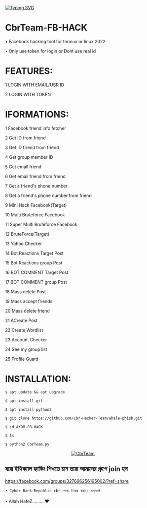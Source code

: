 
[![Typing SVG](https://readme-typing-svg.herokuapp.com?color=%235000F7&lines=Bangladeshi+Cbr+Hacker+Team+)](https://git.io/typing-svg)


# CbrTeam-FB-HACK
 • Facebook hacking tool for termux or linux 2022

 • Only use token for login or Dont use real id


FEATURES:
======================================
1 LOGIN WITH EMAIL/USR ID

 2 LOGIN WITH TOKEN

IFORMATIONS:
=======================================
 1 Facebook friend info fetcher

 2 Get ID from friend

 3 Get ID friend from friend

 4 Get group member ID

 5 Get email friend

 6 Get email friend from friend

 7 Get a friend's phone number

 8 Get a friend's phone number from friend

 9 Mini Hack Facebook(Target)

 10 Multi Bruteforce Facebook

 11 Super Multi Bruteforce Facebook

 12 BruteForce(Target)

 13 Yahoo Checker

 14 Bot Reactions Target Post

 15 Bot Reactions group Post

 16 BOT COMMENT Target Post

 17 BOT COMMENT group Post

 18 Mass delete Post

 19 Mass accept friends

 20 Mass delete friend

 21 ACreate Post

 22 Create Wordlist

 23 Account Checker

 24 See my group list

 25 Profile Guard



INSTALLATION:
============================================
```
$ apt update && apt upgrade

$ apt install git

$ apt install python2

$ git clone https://github.com/Cbr-Hacker-Team/whale-phish.git

$ cd AXOM-FB-HACK

$ ls

$ python2 CbrTeam.py 
```



<p align="center"><a href="https://github.com/CbrAbuTaher/CbrAbuTaher"><img title="CbrTeam" src="https://i.ibb.co/0BqCJFx/20220531-011346.jpg"></a>

## যারা ইথিক্যাল হ্যাকিং শিখতে চান তারা আমাদের গ্রুপে join হন

https://facebook.com/groups/327896256195002/?ref=share

```
• Cyber Bank Republic cbr পেজে ইনবক্স করুন। ধন্যবাদ❗
```

  • Allah HafeZ......... ❤️
